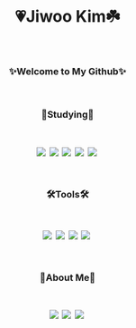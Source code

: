 <h1 align="center"><b>💗Jiwoo Kim☘️</h1><br>
 <h3 align="center">✨Welcome to My Github✨</h3><br>
 <h3 align="center"><b>📑Studying📑</h3><br>
 <p align="center">
  <img src="https://img.shields.io/badge/Java-007396?style=flat-square&logo=OpenJDK&logoColor=white"/></a>&nbsp 
  <img src="https://img.shields.io/badge/C-A8B9CC?style=flat-square&logo=C&logoColor=white"/></a>&nbsp 
  <img src="https://img.shields.io/badge/C++-00599C?style=flat-square&logo=C%2B%2B&logoColor=white"/></a>&nbsp 
  <img src="https://img.shields.io/badge/HTML-E34F26?style=flat-square&logo=HTML5&logoColor=white"/></a>&nbsp 
  <img src="https://img.shields.io/badge/CSS-1572B6?style=flat-square&logo=CSS3&logoColor=white"/></a>&nbsp 
</p><br>
<h3 align="center"><b>🛠️Tools🛠️</h3><br>
  <p align="center">
  <img src="https://img.shields.io/badge/Visual Studio-5C2D91?style=flat-square&logo=Visual Studio&logoColor=white"/></a>&nbsp 
  <img src="https://img.shields.io/badge/Eclipse IDE-2C2255?style=flat-square&logo=Eclipse IDE&logoColor=white"/></a>&nbsp 
  <img src="https://img.shields.io/badge/Unity-gray?style=flat-square&logo=Unity&logoColor=white"/></a>&nbsp 
  <img src="https://img.shields.io/badge/GitHub-181717?style=flat-square&logo=GitHub&logoColor=white"/></a>&nbsp 
</p><br>
<h3 align="center"><b>🫧About Me🫧</h3><br>
   <p align="center">
  <img src="https://img.shields.io/badge/Instagram-E4405F?style=flat-square&logo=Instagram&logoColor=white"/></a>&nbsp 
  <img src="https://img.shields.io/badge/Gmail-EA4335?style=flat-square&logo=Gmail&logoColor=white"/></a>&nbsp 
  <img src="https://img.shields.io/badge/Tistory-000000?style=flat-square&logo=Unity&logoColor=white"/></a>&nbsp 
</p><br>



 
<!---
jiwoo1087/jiwoo1087 is a ✨ special ✨ repository because its `README.md` (this file) appears on your GitHub profile.
You can click the Preview link to take a look at your changes.
--->
